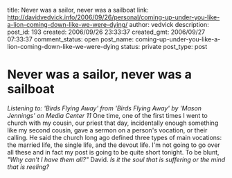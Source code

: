title: Never was a sailor, never was a sailboat
link: http://davidvedvick.info/2006/09/26/personal/coming-up-under-you-like-a-lion-coming-down-like-we-were-dying/
author: vedvick
description: 
post_id: 193
created: 2006/09/26 23:33:37
created_gmt: 2006/09/27 07:33:37
comment_status: open
post_name: coming-up-under-you-like-a-lion-coming-down-like-we-were-dying
status: private
post_type: post

# Never was a sailor, never was a sailboat

_Listening to: 'Birds Flying Away' from 'Birds Flying Away' by 'Mason Jennings' on Media Center 11_ One time, one of the first times I went to church with my cousin, our priest that day, incidentally enough something like my second cousin, gave a sermon on a person's vocation, or their calling. He said the church long ago defined three types of main vocations: the married life, the single life, and the devout life. I'm not going to go over all these and in fact my post is going to be quite short tonight. To be blunt, _"Why can't I have them all?"_ David. _Is it the soul that is suffering or the mind that is reeling?_